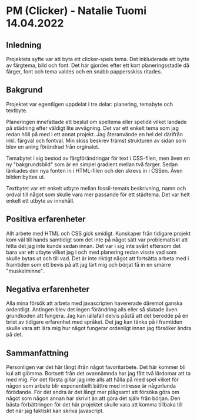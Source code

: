 # PM (Clicker) - Natalie Tuomi 14.04.2022

## Inledning

Projektets syfte var att byta ett clicker-spels tema. Det inkluderade ett bytte av färgtema, bild och font. Det här gjordes efter ett kort planeringsstadie då färger, font och tema valdes och en snabb pappersskiss ritades.

## Bakgrund

Projektet var egentligen uppdelat i tre delar: planering, temabyte och textbyte. 

Planeringen innefattade ett beslut om speltema eller spelidé vilket landade på städning efter väldigt lite avvägning. Det var ett enkelt tema som jag redan höll på med i ett annat projekt. Jag återanvände en hel del därifrån inkl. färgval och fontval. Min skiss beskrev främst strukturen av sidan som blev en aning förändrad från orginalet.

Temabytet i sig bestod av färgförändringar för text i CSS-filen, men även en ny "bakgrundsbild" som är en simpel gradient mellan två färger. Sedan länkades den nya fonten in i HTML-filen och den skrevs in i CSSen. Även bilden byttes ut.

Textbytet var ett enkelt utbyte mellan fossil-temats beskrivning, namn och ordval till något som skulle vara mer passande för ett städtema. Det var helt enkelt ett utbyte av innehåll.

## Positiva erfarenheter

Allt arbete med HTML och CSS gick smidigt. Kunskaper från tidigare projekt kom väl till hands samtidigt som det inte på något sätt var problematiskt att hitta det jag inte kunde sedan innan. Det var i sig inte svårt eftersom det bara var ett utbyte vilket jag i och med planering redan visste vad som skulle bytas ut och till vad. Det är inte riktigt något att fortsätta arbeta med i framtiden som ett bevis på att jag lärt mig och börjat få in en smärre "muskelminne".

## Negativa erfarenheter

Alla mina försök att arbeta med javascripten havererade däremot ganska ordentligt. Antingen blev det ingen förändring alls eller så slutade även grundkoden att fungera. Jag kan iallafall delvis påstå att det berodde på en brist av tidigare erfarenhet med språket. Det jag kan tänka på i framtiden skulle vara att lära mig hur något fungerar ordenligt innan jag försöker ändra på det.

## Sammanfattning

Personligen var det här långt ifrån något favoritarbete. Det här kommer bli kul att glömma. Bortsett från det ovannämnda har jag fått två lärdomar att ta med mig. För det första gillar jag inte alls att hålla på med spel vilket för någon som arbete blir exponentiellt bättre med intresse är någorlunda förödande. För det andra är det långt mer plågsamt att försöka göra om något som någon annan har skrivit än att göra det själv från början. Den bästa förbättringen för det här projektet skulle vara att komma tillbaka till det när jag faktiskt kan skriva javascript.